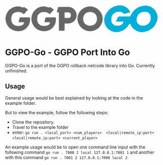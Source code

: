 # [![GGPO-Go LOGO](./ggpo_go_logo.png)](https://github.com/assemblaj/GGPO-Go)
# GGPO-Go - GGPO Port Into Go
GGPO-Go is a port of the GGPO rollback netcode library into Go. Currently unfinished. 

## Usage 
General usage would be best explained by looking at the code in the example folder.

But to view the example, follow the following steps: 

- Clone the repository. 
- Travel to the example folder 
- enter:
    `go run . <local_port> <num_players>  <local|remote_ip:port> <local|remote_ip:port> <current_player>`

An example usage would be to open one command line input with the following command 
`go run . 7000 2 local 127.0.0.1:7001 1`
and another with this command 
`go run . 7001 2 127.0.0.1:7000 local 2`

